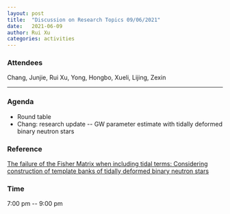 ```yaml
---
layout: post
title:  "Discussion on Research Topics 09/06/2021"
date:   2021-06-09
author: Rui Xu
categories: activities
---
```



### Attendees

Chang, Junjie, Rui Xu, Yong, Hongbo, Xueli, Lijing, Zexin

---

### Agenda

- Round table
- Chang: research update -- GW parameter estimate with tidally deformed binary neutron stars


### Reference

[The failure of the Fisher Matrix when including tidal terms: Considering construction of template banks of tidally deformed binary neutron stars](https://arxiv.org/abs/2101.01091)



### Time

7:00 pm -- 9:00 pm
